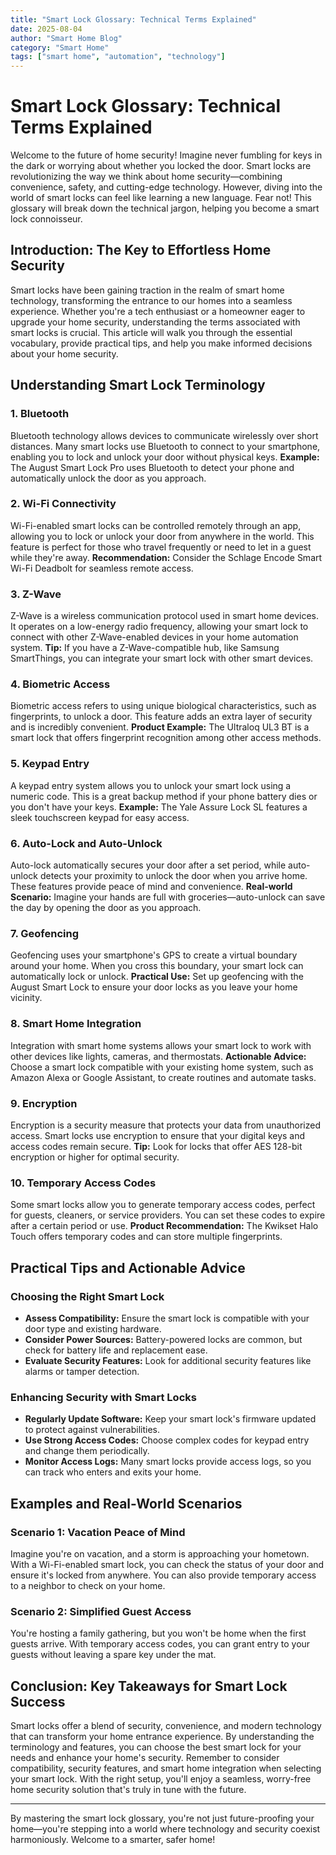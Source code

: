 ```yaml
---
title: "Smart Lock Glossary: Technical Terms Explained"
date: 2025-08-04
author: "Smart Home Blog"
category: "Smart Home"
tags: ["smart home", "automation", "technology"]
---
```


# Smart Lock Glossary: Technical Terms Explained

Welcome to the future of home security! Imagine never fumbling for keys in the dark or worrying about whether you locked the door. Smart locks are revolutionizing the way we think about home security—combining convenience, safety, and cutting-edge technology. However, diving into the world of smart locks can feel like learning a new language. Fear not! This glossary will break down the technical jargon, helping you become a smart lock connoisseur.

## Introduction: The Key to Effortless Home Security

Smart locks have been gaining traction in the realm of smart home technology, transforming the entrance to our homes into a seamless experience. Whether you're a tech enthusiast or a homeowner eager to upgrade your home security, understanding the terms associated with smart locks is crucial. This article will walk you through the essential vocabulary, provide practical tips, and help you make informed decisions about your home security.

## Understanding Smart Lock Terminology

### 1. **Bluetooth**

Bluetooth technology allows devices to communicate wirelessly over short distances. Many smart locks use Bluetooth to connect to your smartphone, enabling you to lock and unlock your door without physical keys. **Example:** The August Smart Lock Pro uses Bluetooth to detect your phone and automatically unlock the door as you approach.

### 2. **Wi-Fi Connectivity**

Wi-Fi-enabled smart locks can be controlled remotely through an app, allowing you to lock or unlock your door from anywhere in the world. This feature is perfect for those who travel frequently or need to let in a guest while they're away. **Recommendation:** Consider the Schlage Encode Smart Wi-Fi Deadbolt for seamless remote access.

### 3. **Z-Wave**

Z-Wave is a wireless communication protocol used in smart home devices. It operates on a low-energy radio frequency, allowing your smart lock to connect with other Z-Wave-enabled devices in your home automation system. **Tip:** If you have a Z-Wave-compatible hub, like Samsung SmartThings, you can integrate your smart lock with other smart devices.

### 4. **Biometric Access**

Biometric access refers to using unique biological characteristics, such as fingerprints, to unlock a door. This feature adds an extra layer of security and is incredibly convenient. **Product Example:** The Ultraloq UL3 BT is a smart lock that offers fingerprint recognition among other access methods.

### 5. **Keypad Entry**

A keypad entry system allows you to unlock your smart lock using a numeric code. This is a great backup method if your phone battery dies or you don't have your keys. **Example:** The Yale Assure Lock SL features a sleek touchscreen keypad for easy access.

### 6. **Auto-Lock and Auto-Unlock**

Auto-lock automatically secures your door after a set period, while auto-unlock detects your proximity to unlock the door when you arrive home. These features provide peace of mind and convenience. **Real-world Scenario:** Imagine your hands are full with groceries—auto-unlock can save the day by opening the door as you approach.

### 7. **Geofencing**

Geofencing uses your smartphone's GPS to create a virtual boundary around your home. When you cross this boundary, your smart lock can automatically lock or unlock. **Practical Use:** Set up geofencing with the August Smart Lock to ensure your door locks as you leave your home vicinity.

### 8. **Smart Home Integration**

Integration with smart home systems allows your smart lock to work with other devices like lights, cameras, and thermostats. **Actionable Advice:** Choose a smart lock compatible with your existing home system, such as Amazon Alexa or Google Assistant, to create routines and automate tasks.

### 9. **Encryption**

Encryption is a security measure that protects your data from unauthorized access. Smart locks use encryption to ensure that your digital keys and access codes remain secure. **Tip:** Look for locks that offer AES 128-bit encryption or higher for optimal security.

### 10. **Temporary Access Codes**

Some smart locks allow you to generate temporary access codes, perfect for guests, cleaners, or service providers. You can set these codes to expire after a certain period or use. **Product Recommendation:** The Kwikset Halo Touch offers temporary codes and can store multiple fingerprints.

## Practical Tips and Actionable Advice

### Choosing the Right Smart Lock

- **Assess Compatibility:** Ensure the smart lock is compatible with your door type and existing hardware.
- **Consider Power Sources:** Battery-powered locks are common, but check for battery life and replacement ease.
- **Evaluate Security Features:** Look for additional security features like alarms or tamper detection.

### Enhancing Security with Smart Locks

- **Regularly Update Software:** Keep your smart lock's firmware updated to protect against vulnerabilities.
- **Use Strong Access Codes:** Choose complex codes for keypad entry and change them periodically.
- **Monitor Access Logs:** Many smart locks provide access logs, so you can track who enters and exits your home.

## Examples and Real-World Scenarios

### Scenario 1: Vacation Peace of Mind

Imagine you're on vacation, and a storm is approaching your hometown. With a Wi-Fi-enabled smart lock, you can check the status of your door and ensure it's locked from anywhere. You can also provide temporary access to a neighbor to check on your home.

### Scenario 2: Simplified Guest Access

You're hosting a family gathering, but you won't be home when the first guests arrive. With temporary access codes, you can grant entry to your guests without leaving a spare key under the mat.

## Conclusion: Key Takeaways for Smart Lock Success

Smart locks offer a blend of security, convenience, and modern technology that can transform your home entrance experience. By understanding the terminology and features, you can choose the best smart lock for your needs and enhance your home's security. Remember to consider compatibility, security features, and smart home integration when selecting your smart lock. With the right setup, you'll enjoy a seamless, worry-free home security solution that's truly in tune with the future.

---

By mastering the smart lock glossary, you're not just future-proofing your home—you're stepping into a world where technology and security coexist harmoniously. Welcome to a smarter, safer home!